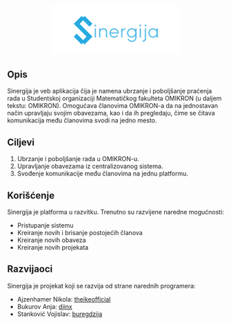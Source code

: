 <p align="center"><img src="./public/assets/logo.png" width="300" ></p>

## Opis
Sinergija je veb aplikacija čija je namena ubrzanje i poboljšanje praćenja rada u Studentskoj organizaciji Matematičkog fakulteta OMIKRON (u daljem tekstu: OMIKRON). Omogućava članovima OMIKRON-a da na jednostavan način upravljaju svojim obavezama, kao i da ih pregledaju, čime se čitava komunikacija među članovima svodi na jedno mesto.

## Ciljevi
1. Ubrzanje i poboljšanje rada u OMIKRON-u.
2. Upravljanje obavezama iz centralizovanog sistema.
3. Svođenje komunikacije među članovima na jednu platformu.

## Korišćenje
Sinergija je platforma u razvitku. Trenutno su razvijene naredne mogućnosti:
- Pristupanje sistemu
- Kreiranje novih i brisanje postojećih članova
- Kreiranje novih obaveza
- Kreiranje novih projekata

## Razvijaoci
Sinergija je projekat koji se razvija od strane narednih programera:
- Ajzenhamer Nikola: [theikeofficial](https://github.com/theikeofficial)
- Bukurov Anja: [djinx](https://github.com/djinx)
- Stanković Vojislav: [buregdzija](https://github.com/buregdzija)